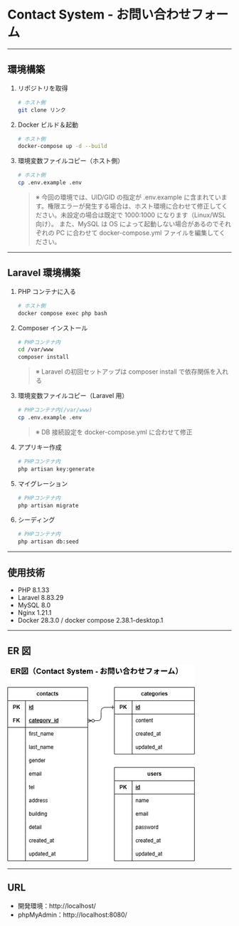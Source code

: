 # Contact System - お問い合わせフォーム

---

## 環境構築

1. リポジトリを取得

   ```bash
   # ホスト側
   git clone リンク
   ```

2. Docker ビルド＆起動

   ```bash
   # ホスト側
   docker-compose up -d --build
   ```

3. 環境変数ファイルコピー（ホスト側）
   ```bash
   # ホスト側
   cp .env.example .env
   ```
   > ※ 今回の環境では、UID/GID の指定が .env.example に含まれています。権限エラーが発生する場合は、ホスト環境に合わせて修正してください。未設定の場合は既定で 1000:1000 になります（Linux/WSL 向け）。
   > また、MySQL は OS によって起動しない場合があるのでそれぞれの PC に合わせて docker-compose.yml ファイルを編集してください。

---

## Laravel 環境構築

1. PHP コンテナに入る

   ```bash
   # ホスト側
   docker compose exec php bash
   ```

2. Composer インストール

   ```bash
   # PHPコンテナ内
   cd /var/www
   composer install
   ```

   > ※ Laravel の初回セットアップは composer install で依存関係を入れる

3. 環境変数ファイルコピー（Laravel 用）
   ```bash
   # PHPコンテナ内(/var/www)
   cp .env.example .env
   ```
   > ※ DB 接続設定を docker-compose.yml に合わせて修正
4. アプリキー作成

   ```bash
   # PHPコンテナ内
   php artisan key:generate
   ```

5. マイグレーション

   ```bash
   # PHPコンテナ内
   php artisan migrate
   ```

6. シーディング
   ```bash
   # PHPコンテナ内
   php artisan db:seed
   ```

---

## 使用技術

- PHP 8.1.33
- Laravel 8.83.29
- MySQL 8.0
- Nginx 1.21.1
- Docker 28.3.0 / docker compose 2.38.1-desktop.1

---

## ER 図

![ER図](docs/er.png)

---

## URL

- 開発環境：http://localhost/
- phpMyAdmin：http://localhost:8080/
